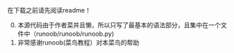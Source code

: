 在下载之前请先阅读readme！

0. 本源代码由于作者菜并且懒，所以只写了最基本的语法部分，且集中在一个文件中（runoob/runoob/runoob.py)
1. 非常感谢runoob(菜鸟教程）对本菜鸟的帮助
